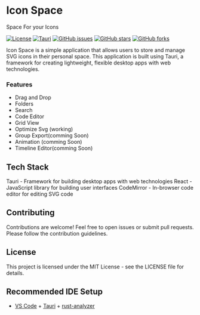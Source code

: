 # Icon Space

Space For your Icons 

[![License](https://img.shields.io/badge/license-MIT-blue.svg)](LICENSE)
[![Tauri](https://img.shields.io/badge/built%20with-Tauri-543d80.svg)](https://tauri.studio/)
[![GitHub issues](https://img.shields.io/github/issues/biomathcode/icon_space.svg)](https://github.com/biomathcode/icon_space/issues)
[![GitHub stars](https://img.shields.io/github/stars/biomathcode/icon_space.svg)](https://github.com/biomathcode/icon_space/stargazers)
[![GitHub forks](https://img.shields.io/github/forks/biomathcode/icon_space.svg)](https://github.com/biomathcode/icon_space/network)


Icon Space is a simple application that allows users to store and manage SVG icons in their personal space. This application is built using Tauri, a framework for creating lightweight, flexible desktop apps with web technologies.


### Features
- Drag and Drop
- Folders
- Search
- Code Editor
- Grid View
- Optimize Svg (working)
- Group Export(comming Soon)
- Animation (comming Soon)
- Timeline Editor(comming Soon)


## Tech Stack
Tauri - Framework for building desktop apps with web technologies
React - JavaScript library for building user interfaces
CodeMirror - In-browser code editor for editing SVG code


## Contributing
Contributions are welcome! Feel free to open issues or submit pull requests. Please follow the contribution guidelines.

## License
This project is licensed under the MIT License - see the LICENSE file for details.

## Recommended IDE Setup

- [VS Code](https://code.visualstudio.com/) + [Tauri](https://marketplace.visualstudio.com/items?itemName=tauri-apps.tauri-vscode) + [rust-analyzer](https://marketplace.visualstudio.com/items?itemName=rust-lang.rust-analyzer)


